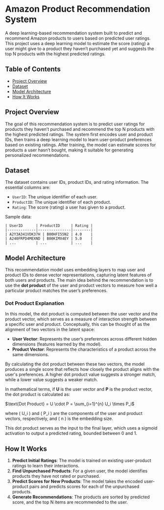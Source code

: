 # Amazon Product Recommendation System

A deep learning-based recommendation system built to predict and recommend Amazon products to users based on predicted user ratings. This project uses a deep learning model to estimate the score (rating) a user might give to a product they haven’t purchased yet and suggests the top N products with the highest predicted ratings.

## Table of Contents
- [Project Overview](#project-overview)
- [Dataset](#dataset)
- [Model Architecture](#model-architecture)
- [How It Works](#how-it-works)

## Project Overview

The goal of this recommendation system is to predict user ratings for products they haven’t purchased and recommend the top N products with the highest predicted ratings. The system first encodes user and product IDs, then trains a deep learning model to learn user-product preferences based on existing ratings. After training, the model can estimate scores for products a user hasn’t bought, making it suitable for generating personalized recommendations.

## Dataset

The dataset contains user IDs, product IDs, and rating information. The essential columns are:
- `UserID`: The unique identifier of each user.
- `ProductID`: The unique identifier of each product.
- `Rating`: The score (rating) a user has given to a product.

Sample data:
```
| UserID      | ProductID     | Rating |
|-------------|---------------|--------|
| A2Y3A341VDK37H | B00HFI55N2 | 4.0    |
| A240FRPD4MEXND | B00KIMX4EY | 5.0    |
| ...         | ...           | ...    |
```

## Model Architecture

This recommendation model uses embedding layers to map user and product IDs to dense vector representations, capturing latent features of both users and products. The main idea behind the recommendation is to use the **dot product** of the user and product vectors to measure how well a particular product matches the user’s preferences.

### Dot Product Explanation

In this model, the dot product is computed between the user vector and the product vector, which serves as a measure of interaction strength between a specific user and product. Conceptually, this can be thought of as the alignment of two vectors in the latent space:

- **User Vector**: Represents the user’s preferences across different hidden dimensions (features learned by the model).
- **Product Vector**: Represents the characteristics of a product across the same dimensions.

By calculating the dot product between these two vectors, the model produces a single score that reflects how closely the product aligns with the user's preferences. A higher dot product value suggests a stronger match, while a lower value suggests a weaker match.

In mathematical terms, if **U** is the user vector and **P** is the product vector, the dot product is calculated as:

$\text{Dot Product} = U \cdot P = \sum_{i=1}^{n} U_i \times P_i$

where \( U_i \) and \( P_i \) are the components of the user and product vectors, respectively, and \( n \) is the embedding size.

This dot product serves as the input to the final layer, which uses a sigmoid activation to output a predicted rating, bounded between 0 and 1.

## How It Works

1. **Predict Initial Ratings**: The model is trained on existing user-product ratings to learn their interactions.
2. **Find Unpurchased Products**: For a given user, the model identifies products they have not rated or purchased.
3. **Predict Scores for New Products**: The model takes the encoded user-product pairs and predicts scores for each of the unpurchased products.
4. **Generate Recommendations**: The products are sorted by predicted score, and the top N items are recommended to the user.

